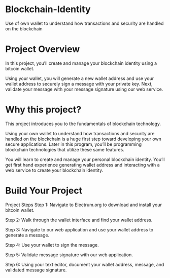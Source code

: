 # Blockchain-Identity
Use of own wallet to understand how transactions and security are handled on the blockchain 

# Project Overview
In this project, you’ll create and manage your blockchain identity using a bitcoin wallet.

Using your wallet, you will generate a new wallet address and use your wallet address to securely sign a message with your private key. Next, validate your message with your message signature using our web service.

# Why this project?
This project introduces you to the fundamentals of blockchain technology.

Using your own wallet to understand how transactions and security are handled on the blockchain is a huge first step toward developing your own secure applications. Later in this program, you’ll be programming blockchain technologies that utilize these same features.

You will learn to create and manage your personal blockchain identity. You’ll get first hand experience generating wallet address and interacting with a web service to create your blockchain identity.



# Build Your Project

Project Steps
Step 1: Navigate to Electrum.org to download and install your bitcoin wallet.

Step 2: Walk through the wallet interface and find your wallet address.

Step 3: Navigate to our web application and use your wallet address to generate a message.

Step 4: Use your wallet to sign the message.

Step 5: Validate message signature with our web application.

Step 6: Using your text editor, document your wallet address, message, and validated message signature.

